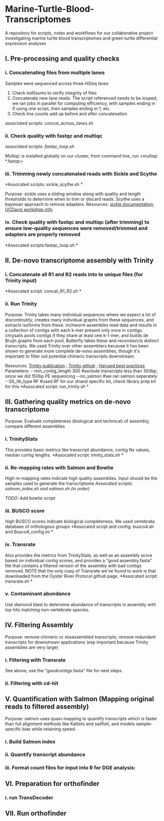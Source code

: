 # Marine-Turtle-Blood-Transcriptomes
A repository for scripts, notes and workflows for our collaborative project investigating marine turtle blood transcriptomes and green turtle differential expression analyses

## I. Pre-processing and quality checks
### i. Concatenating files from multiple lanes
Samples were sequenced across three HiSeq lanes

1. Check md5sums to verify integrity of files
2. Concatenate new lane reads. The script referenced needs to be looped; we ran jobs in parallel for computing efficiency, with samples ending in 0 using one script, then samples ending in 1, etc.
3. Check line counts add up before and after concatenation

*associated scripts: concat_across_lanes.sh*

### ii. Check quality with fastqc and multiqc
*associated scripts: fastqc_loop.sh*

Multiqc is installed globally on our cluster, from command line, run <multiqc *.fastqc>


### iii. Trimming newly concatenated reads with Sickle and Scythe
*Assocated scripts: sickle_scythe.sh *

Purpose: sickle uses a sliding window along with quality and length thresholds to determine when to trim or discard reads. Scythe uses a bayesian approach to remove adapters.
Resources:  [sickle documentation](https://github.com/najoshi/sickle); [UCDavis workshop info](https://bioinformatics.ucdavis.edu/research-computing/software/)

### iv. Check quality with fastqc and multiqc (after trimming) to ensure low-quality sequences were removed/trimmed and adapters are properly removed
*Assocated scripts:fastqc_loop.sh *

## II. De-novo transcriptome assembly with Trinity
### i. Concatenate all R1 and R2 reads into to unique files (for Trinity input)
*Assocated script: concat_R1_R2.sh *

### ii. Run Trinity
Purpose: Trinity takes many individual sequences where we expect a lot of discontinutity, creates many individual graphs from these sequences, and extracts isoforms from these. inchworm assembles read data and results in a collection of contigs with each k-mer present only once in contigs. chrysalis pools contigs if they share at least one k-1-mer, and builds de Bruijn graphs from each pool, Butterfly takes these and reconsturcts distinct transcripts. We used Trinity over other assemblers because it has been shown to generate more complete de-novo assemblies, though it's important to filter out potential chimeric transcripts downstream.

Resources: [Trinity publication](https://www.ncbi.nlm.nih.gov/pmc/articles/PMC3571712/) ; [Trinity github](https://github.com/trinityrnaseq/trinityrnaseq) ; [Harvard best practices](https://informatics.fas.harvard.edu/best-practices-for-de-novo-transcriptome-assembly-with-trinity.html)
Parameters: --min_contig_length 300 #exclude transcripts less than 300bp, since we did 150bp PE sequencing
--no_salmon #we ran salmon seperately
--SS_lib_type RF #used RF for our strand specific kit, check library prep kit for this
*Assocated script: run_trinity.sh *

## III. Gathering quality metrics on de-novo transcriptome
Purpose: Evaluate completeness (biological and technical) of assembly, compare different assemblies
### i. TrinityStats
This provides basic metrics like transcript abundance, contig Nx values, median contig lengths.
*Assocated script: trinity_stats.sh *

### ii. Re-mapping rates with Salmon and Bowtie
High re-mapping rates indicate high quality assemblies. Input should be the samples used to generate the transcriptome
*Assocated scripts: salmon_index.sh and salmon.sh (in order)*

*TODO: Add bowtie script*

### iii. BUSCO score
High BUSCO scores indicate biological completeness. We used vertebrata database of orthologous groups
*Assocated script and config: busco4.sh and Busco4_config.ini *

### iv. Transrate
Also provides the metrics from TrinityStats, as well as an assembly score based on individual contig scores, and provides a "good.assembly.fasta" file that contains a filtered version of the assembly with bad contigs removed. NOTE that the only copy of Transrate we've found to work is that downloaded from the Oyster River Protocol github page.
*Assocated script: transrate.sh *

### v. Contaminant abundance
Use diamond blast to determine abundance of transcripts in assembly with top hits matching non-vertebrate species.

## IV. Filtering Assembly
Purpose: remove chimeric or misassembled transcripts, remove redundant transcripts for downstream applications (esp important because Trinity assemblies are very large)
### i. Filtering with Transrate
See above, use the "goodcontigs.fasta" file for next steps.
### ii. Filtering with cd-hit


## V. Quantification with Salmon (Mapping original reads to filtered assembly)
Purpose: salmon uses quasi-mapping to quantify transcripts which is faster than full alignment methods like Kallisto and sailfish, and models sample-specific bias while retaining speed.
### i. Build Salmon index

### ii. Quantify transcript abundance

### iii. Format count files for input into R for DGE analysis:

## VI. Preparation for orthofinder
### i. run TransDecoder

## VII. Run orthofinder
